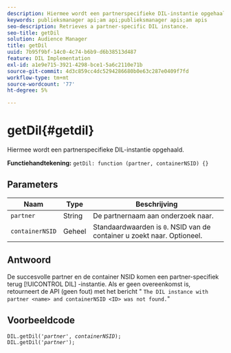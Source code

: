 ```yaml
---
description: Hiermee wordt een partnerspecifieke DIL-instantie opgehaald.
keywords: publieksmanager api;am api;publieksmanager apis;am apis
seo-description: Retrieves a partner-specific DIL instance.
seo-title: getDil
solution: Audience Manager
title: getDil
uuid: 7b95f9bf-14c0-4c74-b6b9-d6b38513d487
feature: DIL Implementation
exl-id: a1e9e715-3921-4298-bce1-5a6c2110e71b
source-git-commit: 4d3c859cc4dc5294286680b0e63c287e0409f7fd
workflow-type: tm+mt
source-wordcount: '77'
ht-degree: 5%

---
```


# getDil{#getdil}

Hiermee wordt een partnerspecifieke DIL-instantie opgehaald.

**Functiehandtekening:** `getDil: function (partner, containerNSID) {}`

<!-- r_dil_get_dil.xml -->

## Parameters

| Naam | Type | Beschrijving |
|---|---|---|
| `partner` | String | De partnernaam aan onderzoek naar. |
| `containerNSID` | Geheel | Standaardwaarden is `0`. NSID van de container u zoekt naar. Optioneel. |

## Antwoord

De succesvolle partner en de container NSID komen een partner-specifiek terug [!UICONTROL DIL] -instantie. Als er geen overeenkomst is, retourneert de API (geen fout) met het bericht &quot; `The DIL instance with partner <name> and containerNSID <ID> was not found.`&quot;

## Voorbeeldcode

<pre class="java"><code>DIL.getDil('<i>partner</i>', <i>containerNSID</i>); 
DIL.getDil('<i>partner</i>');</code></pre>
